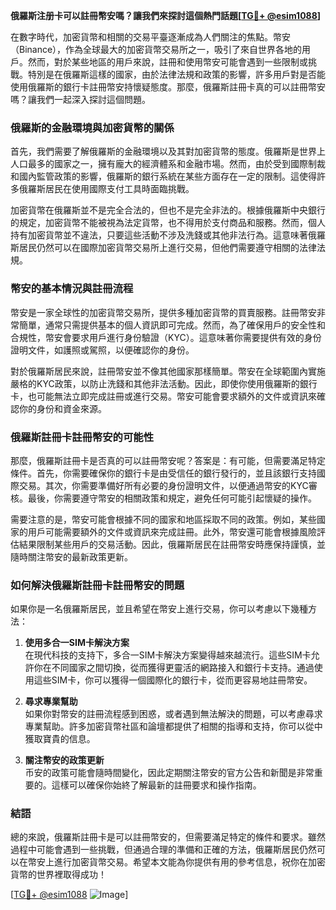 **俄羅斯注册卡可以註冊幣安嗎？讓我們來探討這個熱門話題[[TG💪+ @esim1088](https://t.me/s/esim1088)]**

在數字時代，加密貨幣和相關的交易平臺逐漸成為人們關注的焦點。幣安（Binance），作為全球最大的加密貨幣交易所之一，吸引了來自世界各地的用戶。然而，對於某些地區的用戶來說，註冊和使用幣安可能會遇到一些限制或挑戰。特別是在俄羅斯這樣的國家，由於法律法規和政策的影響，許多用戶對是否能使用俄羅斯的銀行卡註冊幣安持懷疑態度。那麼，俄羅斯註冊卡真的可以註冊幣安嗎？讓我們一起深入探討這個問題。

### **俄羅斯的金融環境與加密貨幣的關係**

首先，我們需要了解俄羅斯的金融環境以及其對加密貨幣的態度。俄羅斯是世界上人口最多的國家之一，擁有龐大的經濟體系和金融市場。然而，由於受到國際制裁和國內監管政策的影響，俄羅斯的銀行系統在某些方面存在一定的限制。這使得許多俄羅斯居民在使用國際支付工具時面臨挑戰。

加密貨幣在俄羅斯並不是完全合法的，但也不是完全非法的。根據俄羅斯中央銀行的規定，加密貨幣不能被視為法定貨幣，也不得用於支付商品和服務。然而，個人持有加密貨幣並不違法，只要這些活動不涉及洗錢或其他非法行為。這意味著俄羅斯居民仍然可以在國際加密貨幣交易所上進行交易，但他們需要遵守相關的法律法規。

### **幣安的基本情況與註冊流程**

幣安是一家全球性的加密貨幣交易所，提供多種加密貨幣的買賣服務。註冊幣安非常簡單，通常只需提供基本的個人資訊即可完成。然而，為了確保用戶的安全性和合規性，幣安會要求用戶進行身份驗證（KYC）。這意味著你需要提供有效的身份證明文件，如護照或駕照，以便確認你的身份。

對於俄羅斯居民來說，註冊幣安並不像其他國家那樣簡單。幣安在全球範圍內實施嚴格的KYC政策，以防止洗錢和其他非法活動。因此，即使你使用俄羅斯的銀行卡，也可能無法立即完成註冊或進行交易。幣安可能會要求額外的文件或資訊來確認你的身份和資金來源。

### **俄羅斯註冊卡註冊幣安的可能性**

那麼，俄羅斯註冊卡是否真的可以註冊幣安呢？答案是：有可能，但需要滿足特定條件。首先，你需要確保你的銀行卡是由受信任的銀行發行的，並且該銀行支持國際交易。其次，你需要準備好所有必要的身份證明文件，以便通過幣安的KYC審核。最後，你需要遵守幣安的相關政策和規定，避免任何可能引起懷疑的操作。

需要注意的是，幣安可能會根據不同的國家和地區採取不同的政策。例如，某些國家的用戶可能需要額外的文件或資訊來完成註冊。此外，幣安還可能會根據風險評估結果限制某些用戶的交易活動。因此，俄羅斯居民在註冊幣安時應保持謹慎，並隨時關注幣安的最新政策更新。

### **如何解決俄羅斯註冊卡註冊幣安的問題**

如果你是一名俄羅斯居民，並且希望在幣安上進行交易，你可以考慮以下幾種方法：

1. **使用多合一SIM卡解決方案**  
   在現代科技的支持下，多合一SIM卡解決方案變得越來越流行。這些SIM卡允許你在不同國家之間切換，從而獲得更靈活的網路接入和銀行卡支持。通過使用這些SIM卡，你可以獲得一個國際化的銀行卡，從而更容易地註冊幣安。

2. **尋求專業幫助**  
   如果你對幣安的註冊流程感到困惑，或者遇到無法解決的問題，可以考慮尋求專業幫助。許多加密貨幣社區和論壇都提供了相關的指導和支持，你可以從中獲取寶貴的信息。

3. **關注幣安的政策更新**  
   币安的政策可能會隨時間變化，因此定期關注幣安的官方公告和新聞是非常重要的。這樣可以確保你始終了解最新的註冊要求和操作指南。

### **結語**

總的來說，俄羅斯註冊卡是可以註冊幣安的，但需要滿足特定的條件和要求。雖然過程中可能會遇到一些挑戰，但通過合理的準備和正確的方法，俄羅斯居民仍然可以在幣安上進行加密貨幣交易。希望本文能為你提供有用的參考信息，祝你在加密貨幣的世界裡取得成功！

[[TG💪+ @esim1088](https://t.me/s/esim1088) ![Image](https://i.postimg.cc/4NQfJmqS/Snipaste-2025-05-13-00-14-12.png)]